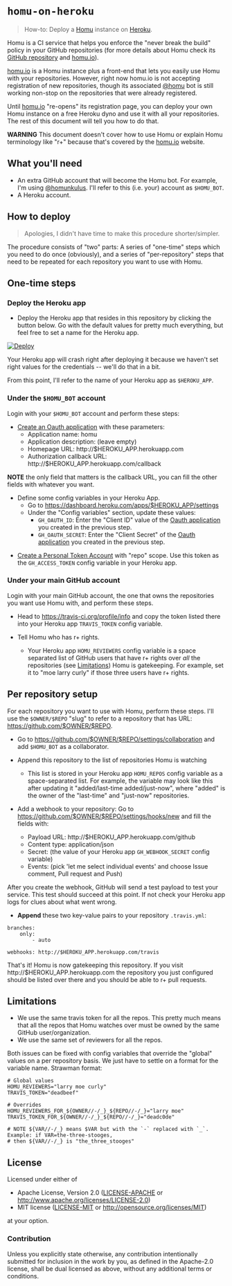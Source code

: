 # `homu-on-heroku`

> How-to: Deploy a [Homu] instance on [Heroku].

[Heroku]: https://www.heroku.com

Homu is a CI service that helps you enforce the "never break the build" policy in your GitHub
repositories (for more details about Homu check its [GitHub repository][Homu] and [homu.io]).

[Homu]: https://github.com/barosl/homu

[homu.io] is a Homu instance plus a front-end that lets you easily use Homu with your repositories.
However, right now homu.io is not accepting registration of new repositories, though its associated
[@homu] bot is still working non-stop on the repositories that were already registered.

[homu.io]: http://homu.io/
[@homu]: https://github.com/homu

Until [homu.io] "re-opens" its registration page, you can deploy your own Homu instance on a free
Heroku dyno and use it with all your repositories. The rest of this document will tell you how to do
that.

**WARNING** This document doesn't cover how to use Homu or explain Homu terminology like "r+"
because that's covered by the [homu.io] website.

## What you'll need

- An extra GitHub account that will become the Homu bot. For example, I'm using [@homunkulus]. I'll
refer to this (i.e. your) account as `$HOMU_BOT`.
- A Heroku account.

[@homunkulus]: https://github.com/homunkulus

## How to deploy

> Apologies, I didn't have time to make this procedure shorter/simpler.

The procedure consists of "two" parts: A series of "one-time" steps which you need to do once
(obviously), and a series of "per-repository" steps that need to be repeated for each repository you
want to use with Homu.

## One-time steps

### Deploy the Heroku app

- Deploy the Heroku app that resides in this repository by clicking the button below. Go with the
default values for pretty much everything, but feel free to set a name for the Heroku app.

[![Deploy](https://www.herokucdn.com/deploy/button.svg)](https://heroku.com/deploy)

Your Heroku app will crash right after deploying it because we haven't set right values for the
credentials -- we'll do that in a bit.

From this point, I'll refer to the name of your Heroku app as `$HEROKU_APP`.

### Under the `$HOMU_BOT` account

Login with your `$HOMU_BOT` account and perform these steps:

- [Create an Oauth application][0] with these parameters:
  - Application name: homu
  - Application description: (leave empty)
  - Homepage URL: http://$HEROKU_APP.herokuapp.com
  - Authorization callback URL: http://$HEROKU_APP.herokuapp.com/callback
  
**NOTE** the only field that matters is the callback URL, you can fill the other fields with whatever
you want.
  
[0]: https://github.com/settings/applications/new

- Define some config variables in your Heroku App.
  - Go to https://dashboard.heroku.com/apps/$HEROKU_APP/settings
  - Under the "Config variables" section, update these values:
    - `GH_OAUTH_ID`: Enter the "Client ID" value of the [Oauth application][1] you created in the
    previous step.
    - `GH_OAUTH_SECRET`: Enter the "Client Secret" of the [Oauth application][1] you created in the
    previous step.
    
[1]: https://github.com/settings/applications

- [Create a Personal Token Account][2] with "repo" scope. Use this token as the `GH_ACCESS_TOKEN`
config variable in your Heroku app.

[2]: https://github.com/settings/tokens/new

### Under your main GitHub account

Login with your main GitHub account, the one that owns the repositories you want use Homu with, and
perform these steps.

- Head to https://travis-ci.org/profile/info and copy the token listed there into your Heroku app
`TRAVIS_TOKEN` config variable.

- Tell Homu who has r+ rights.
  - Your Heroku app `HOMU_REVIEWERS` config variable is a space separated list of GitHub users that
  have r+ rights over *all* the repositories (see [Limitations]) Homu is gatekeeping. For example,
  set it to "moe larry curly" if those three users have r+ rights.

## Per repository setup

For each repository you want to use with Homu, perform these steps. I'll use the `$OWNER/$REPO`
"slug" to refer to a repository that has URL: https://github.com/$OWNER/$REPO.

- Go to https://github.com/$OWNER/$REPO/settings/collaboration and add `$HOMU_BOT` as a
collaborator.

- Append this repository to the list of repositories Homu is watching
  - This list is stored in your Heroku app `HOMU_REPOS` config variable as a space-separated list.
  For example, the variable may look like this after updating it "added/last-time added/just-now",
  where "added" is the owner of the "last-time" and "just-now" repositories.

- Add a webhook to your repository: Go to https://github.com/$OWNER/$REPO/settings/hooks/new and
fill the fields with:
  - Payload URL: http://$HEROKU_APP.herokuapp.com/github
  - Content type: application/json
  - Secret: (the value of your Heroku app `GH_WEBHOOK_SECRET` config variable)
  - Events: (pick 'let me select individual events' and choose Issue comment, Pull request and Push)
  
After you create the webhook, GitHub will send a test payload to test your service. This test should
succeed at this point. If not check your Heroku app logs for clues about what went wrong.
  
- **Append** these two key-value pairs to your repository `.travis.yml`:

```
branches:
    only:
        - auto

webhooks: http://$HEROKU_APP.herokuapp.com/travis
```

That's it! Homu is now gatekeeping this repository. If you visit http://$HEROKU_APP.herokuapp.com
the repository you just configured should be listed over there and you should be able to r+ pull
requests.

## Limitations

[Limitations]: #limitations

- We use the same travis token for all the repos. This pretty much means that all the repos
that Homu watches over must be owned by the same GitHub user/organization.
- We use the same set of reviewers for all the repos.

Both issues can be fixed with config variables that override the "global" values on a per repository
basis. We just have to settle on a format for the variable name. Strawman format:

```
# Global values
HOMU_REVIEWERS="larry moe curly"
TRAVIS_TOKEN="deadbeef"

# Overrides
HOMU_REVIEWERS_FOR_${OWNER//-/_}_${REPO//-/_}="larry moe"
TRAVIS_TOKEN_FOR_${OWNER//-/_}_${REPO//-/_}="deadc0de"

# NOTE ${VAR//-/_} means $VAR but with the `-` replaced with `_`. Example: if VAR=the-three-stooges,
# then ${VAR//-/_} is "the_three_stooges"
```

## License

Licensed under either of

- Apache License, Version 2.0 ([LICENSE-APACHE](LICENSE-APACHE) or
  http://www.apache.org/licenses/LICENSE-2.0)
- MIT license ([LICENSE-MIT](LICENSE-MIT) or http://opensource.org/licenses/MIT)

at your option.

### Contribution

Unless you explicitly state otherwise, any contribution intentionally submitted for inclusion in the
work by you, as defined in the Apache-2.0 license, shall be dual licensed as above, without any
additional terms or conditions.
